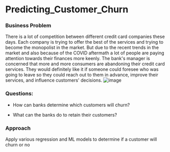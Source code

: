 # Predicting_Customer_Churn

### Business Problem
There is a lot of competition between different credit card companies these days. Each company is trying to offer the best of the services and trying to become the monopolist in the market. But due to the recent trends in the market and also because of the COVID aftermath a lot of people are paying attention towards their finances more keenly. The bank's manager is concerned that more and more consumers are abandoning their credit card services. They would definitely like it if someone could foresee who was going to leave so they could reach out to them in advance, improve their services, and influence customers' decisions.
![image](https://user-images.githubusercontent.com/57233628/200928318-ad61a35b-0158-4d76-bdc7-2b2b3eef025d.png)

### Questions: 

- How can banks determine which customers will churn?

- What can the banks do to retain their customers?

### Approach
Apply various regression and ML models to determine if a customer will churn or no
